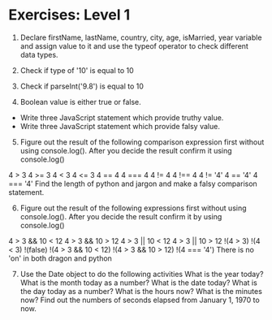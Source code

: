 # Exercises: Level 1

1. Declare firstName, lastName, country, city, age, isMarried, year variable and assign value to it and use the typeof operator to check different data types.

2. Check if type of '10' is equal to 10

3. Check if parseInt('9.8') is equal to 10

4. Boolean value is either true or false.
* Write three JavaScript statement which provide truthy value.
* Write three JavaScript statement which provide falsy value.

5. Figure out the result of the following comparison expression first without using console.log(). After you decide the result confirm it using console.log()

4 > 3
4 >= 3
4 < 3
4 <= 3
4 == 4
4 === 4
4 != 4
4 !== 4
4 != '4'
4 == '4'
4 === '4'
Find the length of python and jargon and make a falsy comparison statement.

6. Figure out the result of the following expressions first without using console.log(). After you decide the result confirm it by using console.log()

4 > 3 && 10 < 12
4 > 3 && 10 > 12
4 > 3 || 10 < 12
4 > 3 || 10 > 12
!(4 > 3)
!(4 < 3)
!(false)
!(4 > 3 && 10 < 12)
!(4 > 3 && 10 > 12)
!(4 === '4')
There is no 'on' in both dragon and python

7. Use the Date object to do the following activities
What is the year today?
What is the month today as a number?
What is the date today?
What is the day today as a number?
What is the hours now?
What is the minutes now?
Find out the numbers of seconds elapsed from January 1, 1970 to now.
